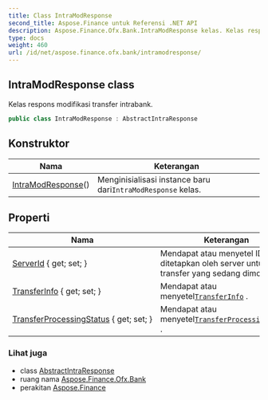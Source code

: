 ```yaml
---
title: Class IntraModResponse
second_title: Aspose.Finance untuk Referensi .NET API
description: Aspose.Finance.Ofx.Bank.IntraModResponse kelas. Kelas respons modifikasi transfer intrabank.
type: docs
weight: 460
url: /id/net/aspose.finance.ofx.bank/intramodresponse/
---
```

## IntraModResponse class

Kelas respons modifikasi transfer intrabank.

```csharp
public class IntraModResponse : AbstractIntraResponse
```

## Konstruktor

| Nama | Keterangan |
| --- | --- |
| [IntraModResponse](intramodresponse/)() | Menginisialisasi instance baru dari`IntraModResponse` kelas. |

## Properti

| Nama | Keterangan |
| --- | --- |
| [ServerId](../../aspose.finance.ofx.bank/intramodresponse/serverid/) { get; set; } | Mendapat atau menyetel ID yang ditetapkan oleh server untuk transfer yang sedang dimodifikasi. |
| [TransferInfo](../../aspose.finance.ofx.bank/intramodresponse/transferinfo/) { get; set; } | Mendapat atau menyetel[`TransferInfo`](./transferinfo/) . |
| [TransferProcessingStatus](../../aspose.finance.ofx.bank/intramodresponse/transferprocessingstatus/) { get; set; } | Mendapat atau menyetel[`TransferProcessingStatus`](./transferprocessingstatus/) . |

### Lihat juga

* class [AbstractIntraResponse](../abstractintraresponse/)
* ruang nama [Aspose.Finance.Ofx.Bank](../../aspose.finance.ofx.bank/)
* perakitan [Aspose.Finance](../../)


